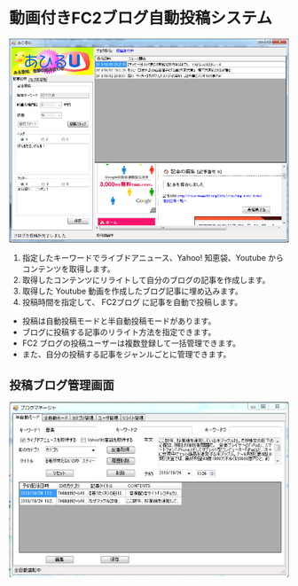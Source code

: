 # 動画付きFC2ブログ自動投稿システム
![ブログマネージャー](https://github.com/wmach/fc2post/blob/master/ahiru_u.png)

1. 指定したキーワードでライブドアニュース、Yahoo! 知恵袋、Youtube からコンテンツを取得します。
2. 取得したコンテンツにリライトして自分のブログの記事を作成します。
3. 取得した Youtube 動画を作成したブログ記事に埋め込みます。
4. 投稿時間を指定して、 FC2ブログ に記事を自動で投稿します。

- 投稿は自動投稿モードと半自動投稿モードがあります。
- ブログに投稿する記事のリライト方法を指定できます。
- FC2 ブログの投稿ユーザーは複数登録して一括管理できます。
- また、自分の投稿する記事をジャンルごとに管理できます。

## 投稿ブログ管理画面
![ブログマナージャー](https://github.com/wmach/fc2post/blob/master/blogmanager.png)

